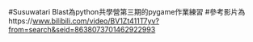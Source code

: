 #Susuwatari Blast為python共學營第三期的pygame作業練習
#參考影片為https://www.bilibili.com/video/BV1Zt411T7yv?from=search&seid=8638073701462922993
